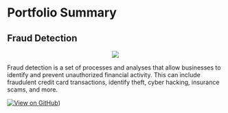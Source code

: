 # Portfolio Summary
## Fraud Detection
<center><img src="images/fraud_detection.jpg"/></center>

Fraud detection is a set of processes and analyses that allow businesses to identify and prevent unauthorized financial activity. This can include fraudulent credit card transactions, identify theft, cyber hacking, insurance scams, and more.

[![View on GitHub](https://img.shields.io/badge/GitHub-View_on_GitHub-blue?logo=GitHub)](https://github.com/mnsp22/fraud_detection))




